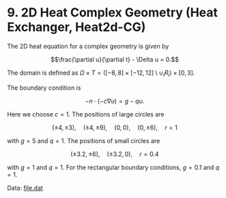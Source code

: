 # 9. 2D Heat Complex Geometry (Heat Exchanger, Heat2d-CG)

The 2D heat equation for a complex geometry is given by

$$\frac{\partial u}{\partial t} - \Delta u = 0.$$

The domain is defined as $\Omega \times T = ([-8,8] \times [-12,12] \setminus \cup_i R_i) \times [0,3]$.

The boundary condition is

$$-n \cdot (-c\nabla u) = g - qu.$$

Here we choose $c = 1$. The positions of large circles are

$$(\pm4, \pm3), \quad (\pm4, \pm9), \quad (0,0), \quad (0, \pm6), \quad r = 1$$

with $g = 5$ and $q = 1$. The positions of small circles are

$$(\pm3.2, \pm6), \quad (\pm3.2,0), \quad r = 0.4$$

with $g = 1$ and $q = 1$. For the rectangular boundary conditions, $g = 0.1$ and $q = 1$.

Data: [file.dat](https://github.com/i207M/PINNacle/blob/main/ref/heat_complex.dat)
